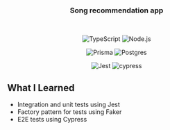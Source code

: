 <div align="center">

  <h3 align="center">
     Song recommendation app
  </h3>
    <br />
  
  <div align="center">

  ![TypeScript](https://img.shields.io/badge/typescript-%23007ACC.svg?logo=typescript&logoColor=white&style=for-the-badge)
  ![Node.js ](https://img.shields.io/badge/node.js-6DA55F?logo=node.js&logoColor=white&style=for-the-badge)
  
  ![Prisma](https://img.shields.io/badge/Prisma-3982CE?style=for-the-badge&logo=Prisma&logoColor=white)
  ![Postgres](https://img.shields.io/badge/PostgreSQL-316192?style=for-the-badge&logo=postgresql&logoColor=white)
  
  ![Jest](https://img.shields.io/badge/-jest-%23C21325?style=for-the-badge&logo=jest&logoColor=white)
  ![cypress](https://img.shields.io/badge/-cypress-%23E5E5E5?style=for-the-badge&logo=cypress&logoColor=058a5e)

  </div>
  
</div>

## What I Learned
 
  - Integration and unit tests using Jest
  - Factory pattern for tests using Faker
  - E2E tests using Cypress
